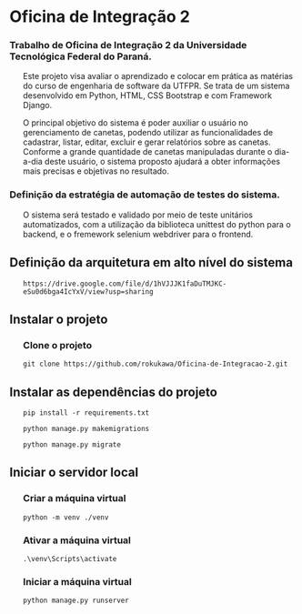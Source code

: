 # Oficina de Integração 2
### Trabalho de Oficina de Integração 2 da Universidade Tecnológica Federal do Paraná.
<ol>
Este projeto visa avaliar o aprendizado e colocar em prática as matérias do curso de engenharia de software da UTFPR. Se trata de um sistema desenvolvido em Python, HTML, CSS Bootstrap e com Framework Django.

O principal objetivo do sistema é poder auxiliar o usuário no gerenciamento de canetas, podendo utilizar as funcionalidades de cadastrar, listar, editar, excluir e gerar relatórios sobre as canetas. Conforme a grande quantidade de canetas manipuladas durante o dia-a-dia deste usuário, o sistema proposto ajudará a obter informações mais precisas e objetivas no resultado. 
</ol>

### Definição da estratégia de automação de testes do sistema.
<ol>
O sistema será testado e validado por meio de teste unitários automatizados, com a utilização da biblioteca unittest do python para o backend, e o fremework selenium webdriver para o frontend.
</ol>
  
## Definição da arquitetura em alto nível do sistema 
<ol>
  
```
https://drive.google.com/file/d/1hVJJJK1faDuTMJKC-eSu0d6bga4IcYxV/view?usp=sharing
```
</ol>
  
## Instalar o projeto
<ol>
  
### Clone o projeto
```
git clone https://github.com/rokukawa/Oficina-de-Integracao-2.git
```
</ol>

  
## Instalar as dependências do projeto
<ol>
  
```
pip install -r requirements.txt
```
```
python manage.py makemigrations
```
```
python manage.py migrate
```
</ol>
  
  
## Iniciar o servidor local
<ol>
  
### Criar a máquina virtual
```
python -m venv ./venv
```
  
### Ativar a máquina virtual
```
.\venv\Scripts\activate  
```

### Iniciar a máquina virtual
```
python manage.py runserver
```
</ol>
